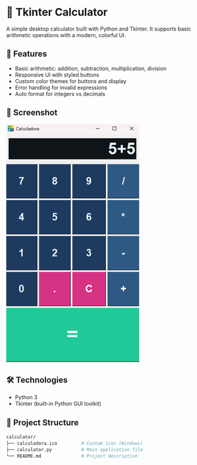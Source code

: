 # 🧮 Tkinter Calculator

A simple desktop calculator built with Python and Tkinter. It supports basic arithmetic operations with a modern, colorful UI.

## 🚀 Features

- Basic arithmetic: addition, subtraction, multiplication, division
- Responsive UI with styled buttons
- Custom color themes for buttons and display
- Error handling for invalid expressions
- Auto format for integers vs decimals

## 📸 Screenshot

![Screenshot](./assets/images/calculadora.png)

## 🛠 Technologies

- Python 3
- Tkinter (built-in Python GUI toolkit)

## 📁 Project Structure

```bash
calculator/
├── calculadora.ico         # Custom icon (Windows)
├── calculator.py           # Main application file
└── README.md               # Project description

